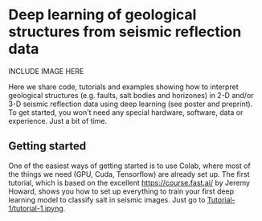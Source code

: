 # Deep learning of geological structures from seismic reflection data

INCLUDE IMAGE HERE

Here we share code, tutorials and examples showing how to interpret geological structures (e.g. faults, salt bodies and horizones) in 2-D and/or 3-D seismic reflection data using deep learning (see poster and preprint). To get started, you won't need any special hardware, software, data or experience. Just a bit of time.

## Getting started
One of the easiest ways of getting started is to use Colab, where most of the things we need (GPU, Cuda, Tensorflow) are already set up. The first tutorial, which is based on the excellent https://course.fast.ai/ by Jeremy Howard, shows you how to set up everything to train your first deep learning model to classify salt in seismic images. Just go to [Tutorial-1/tutorial-1.ipyng](https://github.com/thilowrona/seismic_deep_learning/blob/master/Tutorial-1/tutorial-1.ipynb).
